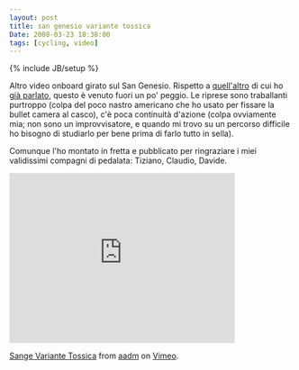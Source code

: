 ```yaml
---
layout: post
title: san genesio variante tossica
Date: 2008-03-23 18:38:00
tags: [cycling, video]
---
```

{% include JB/setup %} 

Altro video onboard girato sul San Genesio. Rispetto a [quell'altro](http://www.vimeo.com/772088) di cui ho [già parlato](http://aadm.github.com/2008-03-23-san-genesio-classic-trail-the-video.html), questo è venuto fuori un po' peggio. Le riprese sono traballanti purtroppo (colpa del poco nastro americano che ho usato per fissare la bullet camera al casco), c'è poca continuità d'azione (colpa ovviamente mia; non sono un improvvisatore, e quando mi trovo su un percorso difficile ho bisogno di studiarlo per bene prima di farlo tutto in sella).  
  
Comunque l'ho montato in fretta e pubblicato per ringraziare i miei validissimi compagni di pedalata: Tiziano, Claudio, Davide.  
  
<iframe src="http://player.vimeo.com/video/812655?title=0&amp;byline=0&amp;portrait=0" width="400" height="302" frameborder="0" > </iframe>

<p><a href="http://vimeo.com/812655">Sange Variante Tossica</a> from <a href="http://vimeo.com/aadm">aadm</a> on <a href="http://vimeo.com">Vimeo</a>.</p>
